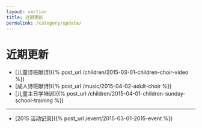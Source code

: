 ```yaml
---
layout: section
title: 近期更新
permalink: /category/update/
---
```


近期更新 
=========

 * [儿童诗班献诗]({% post_url /children/2015-03-01-children-choir-video %})
 * [成人诗班献诗]({% post_url /music/2015-04-02-adult-choir %})
 * [儿童主日学培训]({% post_url /children/2015-04-01-children-sunday-school-training %})


----

 * [2015 活动记录]({% post_url /event/2015-03-01-2015-event %})

